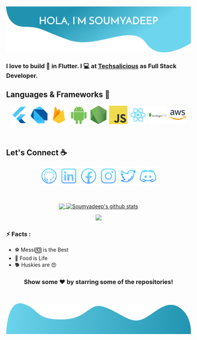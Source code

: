 <!-- **Soumyadeep21/Soumyadeep21** is a ✨ _special_ ✨ repository because its `README.md` (this file) appears on your GitHub profile.

Here are some ideas to get you started: -->

<!-- - 🔭 I’m currently working on ...
- 🌱 I’m currently learning ...
- 👯 I’m looking to collaborate on ...
- 🤔 I’m looking for help with ...
- 💬 Ask me about ...
- 📫 How to reach me: ...
- 😄 Pronouns: ...
- ⚡ Fun fact: ... -->


![alt text](./images/top.svg)

### I love to build :iphone: in Flutter. I :computer: at [Techsalicious](https://techsalicious.com/) as Full Stack Developer.

## Languages & Frameworks :wrench:
<p align="center">
	<img height="50" src="https://raw.githubusercontent.com/github/explore/80688e429a7d4ef2fca1e82350fe8e3517d3494d/topics/flutter/flutter.png">
    <img height="50" src="https://raw.githubusercontent.com/github/explore/80688e429a7d4ef2fca1e82350fe8e3517d3494d/topics/dart/dart.png">
    <img height="50" src="https://raw.githubusercontent.com/github/explore/80688e429a7d4ef2fca1e82350fe8e3517d3494d/topics/firebase/firebase.png">
    <img height="50" src="https://raw.githubusercontent.com/github/explore/80688e429a7d4ef2fca1e82350fe8e3517d3494d/topics/android/android.png">
    <img height="50" src="https://raw.githubusercontent.com/github/explore/80688e429a7d4ef2fca1e82350fe8e3517d3494d/topics/nodejs/nodejs.png">
    <img height="50" src="https://raw.githubusercontent.com/github/explore/80688e429a7d4ef2fca1e82350fe8e3517d3494d/topics/javascript/javascript.png">
    <img height="50" src="https://raw.githubusercontent.com/github/explore/80688e429a7d4ef2fca1e82350fe8e3517d3494d/topics/react/react.png">
    <img height="50" src="https://raw.githubusercontent.com/github/explore/80688e429a7d4ef2fca1e82350fe8e3517d3494d/topics/mongodb/mongodb.png">
    <img height="50" src="https://raw.githubusercontent.com/github/explore/fbceb94436312b6dacde68d122a5b9c7d11f9524/topics/aws/aws.png">
</p>

<br/>

## Let's Connect :coffee:
<p align="center">
	<a href="https://github.com/Soumyadeep21"><img height=50 src="./images/github.png" alt="GitHub"/></a>
	<a href="https://www.linkedin.com/in/abhishek-sisodiya/"><img height=50 src="./images/linkedin.png" alt="LinkedIn"/></a>
	<a href="https://www.facebook.com/asisodiya2421/"><img height=50 src="./images/facebook.png" alt="Facebook"/></a>
	<a href="https://www.instagram.com/abhisheksisodiya__/"><img height=50 src="./images/instagram.png" alt="instagram"/></a>
	<a href="https://twitter.com/sisodiya2421"><img height=50 src="./images/twitter.png" alt="Twitter"/></a>
    <a href="https://discordapp.com/users/299846223609987072/"><img height=50 src="./images/discord.png" alt="Discord"/></a>
   
</p>

<br/>


<p align="center">
<a href="https://github.com/Soumyadeep21">
  <img align="center" src="https://github-readme-stats.vercel.app/api/top-langs/?username=Soumyadeep21&hide_langs_below=1&bg_color=45,36d1dc,5b86e5&text_color=ffffff&title_color=ffffff&hide_border=true" />
</a>
<a href="https://github.com/Soumyadeep21">
 <img align="center" src="https://github-readme-stats.vercel.app/api?username=Soumyadeep21&show_icons=true&count_private=true&hide_rank=true&bg_color=45,43cea2,185a9d&icon_color=ffffff&text_color=ffffff&title_color=ffffff&hide_border=true" alt="Soumyadeep's github stats"/>
</a>
</p>

<p align="center">
<a href="https://github.com/Soumyadeep21/Pixels-Wallpaper-App">
  <img src="https://github-readme-stats.vercel.app/api/pin/?username=Soumyadeep21&repo=Pixels-Wallpaper-App&theme=dark&bg_color=45,06beb6,48b1bf&icon_color=ffffff&text_color=ffffff&title_color=ffffff&hide_border=true" />
</a></p>

### ⚡ Facts : 
- :soccer: Messi:keycap_ten: is the Best
- :hamburger: Food is Life
- :dog2: Huskies are :heart_eyes:

<div align="center">

### Show some :heart: by starring some of the repositories!

</div>

<br/>



![alt text](./images/bottom.svg)
